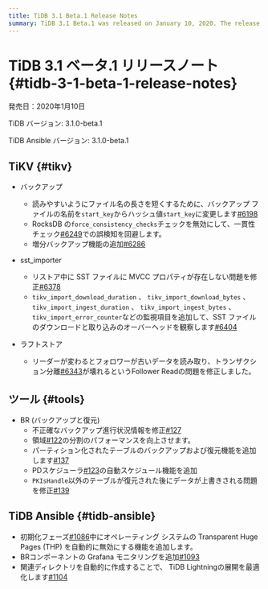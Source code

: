 ```yaml
---
title: TiDB 3.1 Beta.1 Release Notes
summary: TiDB 3.1 Beta.1 was released on January 10, 2020. The release includes changes to TiKV, such as renaming backup files and adding incremental backup features. Tools like BR have improved backup progress information and added features for partitioned tables. TiDB Ansible now automatically disables Transparent Huge Pages and adds Grafana monitoring for BR components. Overall, the release focuses on improving backup and restore processes, monitoring, and deployment optimization.
---
```


# TiDB 3.1 ベータ.1 リリースノート {#tidb-3-1-beta-1-release-notes}

発売日：2020年1月10日

TiDB バージョン: 3.1.0-beta.1

TiDB Ansible バージョン: 3.1.0-beta.1

## TiKV {#tikv}

-   バックアップ
    -   読みやすいようにファイル名の長さを短くするために、バックアップ ファイルの名前を`start_key`からハッシュ値`start_key`に変更します[#6198](https://github.com/tikv/tikv/pull/6198)
    -   RocksDB の`force_consistency_checks`チェックを無効にして、一貫性チェック[#6249](https://github.com/tikv/tikv/pull/6249)での誤検知を回避します。
    -   増分バックアップ機能の追加[#6286](https://github.com/tikv/tikv/pull/6286)

-   sst_importer
    -   リストア中に SST ファイルに MVCC プロパティが存在しない問題を修正[#6378](https://github.com/tikv/tikv/pull/6378)
    -   `tikv_import_download_duration` 、 `tikv_import_download_bytes` 、 `tikv_import_ingest_duration` 、 `tikv_import_ingest_bytes` 、 `tikv_import_error_counter`などの監視項目を追加して、SST ファイルのダウンロードと取り込みのオーバーヘッドを観察します[#6404](https://github.com/tikv/tikv/pull/6404)

-   ラフトストア
    -   リーダーが変わるとフォロワーが古いデータを読み取り、トランザクション分離[#6343](https://github.com/tikv/tikv/pull/6343)が壊れるというFollower Readの問題を修正しました。

## ツール {#tools}

-   BR (バックアップと復元)
    -   不正確なバックアップ進行状況情報を修正[#127](https://github.com/pingcap/br/pull/127)
    -   領域[#122](https://github.com/pingcap/br/pull/122)の分割のパフォーマンスを向上させます。
    -   パーティション化されたテーブルのバックアップおよび復元機能を追加します[#137](https://github.com/pingcap/br/pull/137)
    -   PDスケジューラ[#123](https://github.com/pingcap/br/pull/123)の自動スケジュール機能を追加
    -   `PKIsHandle`以外のテーブルが復元された後にデータが上書きされる問題を修正[#139](https://github.com/pingcap/br/pull/139)

## TiDB Ansible {#tidb-ansible}

-   初期化フェーズ[#1086](https://github.com/pingcap/tidb-ansible/pull/1086)中にオペレーティング システムの Transparent Huge Pages (THP) を自動的に無効にする機能を追加します。
-   BRコンポーネントの Grafana モニタリングを追加[#1093](https://github.com/pingcap/tidb-ansible/pull/1093)
-   関連ディレクトリを自動的に作成することで、 TiDB Lightningの展開を最適化します[#1104](https://github.com/pingcap/tidb-ansible/pull/1104)
